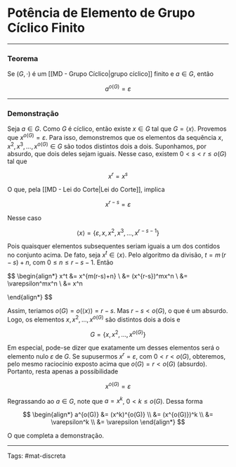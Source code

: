 # Potência de Elemento de Grupo Cíclico Finito

---

### Teorema

Se $(G,\cdot)$ é um  [[MD - Grupo Cíclico|grupo cíclico]] finito e $a \in G$, então 

$$
a^{o(G)} = \varepsilon
$$

---

### Demonstração

Seja $a \in G$. Como $G$ é cíclico, então existe $x \in G$ tal que $G = \langle x \rangle$. Provemos que $x^{o(G)}=\varepsilon$. Para isso, demonstremos que os elementos da sequência $x,x^2,x^3,\dots,x^{o(G)} \in G$ são todos distintos dois a dois. Suponhamos, por absurdo, que dois deles sejam iguais. Nesse caso, existem $0<s<r\leq o(G)$ tal que

$$
x^r = x^s
$$

O que, pela [[MD - Lei do Corte|Lei do Corte]], implica

$$
x^{r-s} = \varepsilon
$$

Nesse caso

$$
\langle x \rangle = \{\varepsilon,x,x^2,x^3,\dots,x^{r-s-1}\}
$$

Pois quaisquer elementos subsequentes seriam iguais a um dos contidos no conjunto acima. De fato, seja $x^{t} \in \langle x \rangle$. Pelo algoritmo da divisão, $t = m\,(r-s) + n$, com $0 \leq n \leq r-s-1$. Então

$$
\begin{align*}
x^t &= x^{m(r-s)+n} \\
&= (x^{r-s})^mx^n \\
&= \varepsilon^mx^n \\
&= x^n

\end{align*}
$$

Assim, teriamos $o(G) = o(\langle x \rangle) = r-s$. Mas $r-s<o(G)$, o que é um absurdo. Logo, os elementos $x,x^2,\dots,x^{o(G)}$ são distintos dois a dois e

$$
G = \{x,x^2,\dots,x^{o(G)}\}
$$

Em especial, pode-se dizer que exatamente um desses elementos será o elemento nulo $\varepsilon$ de $G$. Se supusermos $x^r = \varepsilon$, com $0<r<o(G)$, obteremos, pelo mesmo raciocínio exposto acima que $o(G) = r < o(G)$ (absurdo). Portanto, resta apenas a possibilidade 

$$
x^{o(G)} = \varepsilon
$$

Regrassando ao $a \in G$, note que $a = x^k$, $0 < k \leq o(G)$. Dessa forma

$$
\begin{align*}
a^{o(G)} &= (x^k)^{o(G)} \\
&= (x^{o(G)})^k \\
&= \varepsilon^k \\
&= \varepsilon
\end{align*}
$$

O que completa a demonstração.

---

Tags: #mat-discreta 